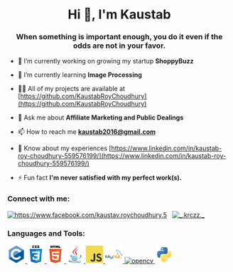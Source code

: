 <h1 align="center">Hi 👋, I'm Kaustab</h1>
<h3 align="center">When something is important enough, you do it even if the odds are not in your favor.</h3>

- 🔭 I’m currently working on growing my startup **ShoppyBuzz**

- 🌱 I’m currently learning **Image Processing**

- 👨‍💻 All of my projects are available at [https://github.com/KaustabRoyChoudhury](https://github.com/KaustabRoyChoudhury)

- 💬 Ask me about **Affiliate Marketing and Public Dealings**

- 📫 How to reach me **kaustab2016@gmail.com**

- 📄 Know about my experiences [https://www.linkedin.com/in/kaustab-roy-choudhury-559576199/](https://www.linkedin.com/in/kaustab-roy-choudhury-559576199/)

- ⚡ Fun fact **I'm never satisfied with my perfect work(s).**

<h3 align="left">Connect with me:</h3>
<p align="left">
<a href="https://fb.com/https://www.facebook.com/kaustav.roychoudhury.5" target="blank"><img align="center" src="https://play-lh.googleusercontent.com/ccWDU4A7fX1R24v-vvT480ySh26AYp97g1VrIB_FIdjRcuQB2JP2WdY7h_wVVAeSpg=s180-rw" alt="https://www.facebook.com/kaustav.roychoudhury.5" height="30" width="40" /></a> &nbsp
<a href="https://instagram.com/_.krczz._" target="blank"><img align="center" src="https://pics.freeicons.io/uploads/icons/png/14198198341555589920-512.png" alt="_.krczz._" height="30" width="40" /></a>
</p>

<h3 align="left">Languages and Tools:</h3>
<p align="left"> <a href="https://www.cprogramming.com/" target="_blank"> <img src="https://raw.githubusercontent.com/devicons/devicon/master/icons/c/c-original.svg" alt="c" width="40" height="40"/> </a> <a href="https://www.w3schools.com/css/" target="_blank"> <img src="https://raw.githubusercontent.com/devicons/devicon/master/icons/css3/css3-original-wordmark.svg" alt="css3" width="40" height="40"/> </a> <a href="https://www.w3.org/html/" target="_blank"> <img src="https://raw.githubusercontent.com/devicons/devicon/master/icons/html5/html5-original-wordmark.svg" alt="html5" width="40" height="40"/> </a> <a href="https://www.java.com" target="_blank"> <img src="https://raw.githubusercontent.com/devicons/devicon/master/icons/java/java-original.svg" alt="java" width="40" height="40"/> </a> <a href="https://developer.mozilla.org/en-US/docs/Web/JavaScript" target="_blank"> <img src="https://raw.githubusercontent.com/devicons/devicon/master/icons/javascript/javascript-original.svg" alt="javascript" width="40" height="40"/> </a> <a href="https://www.mysql.com/" target="_blank"> <img src="https://raw.githubusercontent.com/devicons/devicon/master/icons/mysql/mysql-original-wordmark.svg" alt="mysql" width="40" height="40"/> </a> <a href="https://opencv.org/" target="_blank"> <img src="https://www.vectorlogo.zone/logos/opencv/opencv-icon.svg" alt="opencv" width="40" height="40"/> </a> <a href="https://www.python.org" target="_blank"> <img src="https://raw.githubusercontent.com/devicons/devicon/master/icons/python/python-original.svg" alt="python" width="40" height="40"/> </a> </p>
